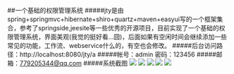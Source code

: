 ##一个基础的权限管理系统
#####jty是由spring+springmvc+hibernate+shiro+quartz+maven+easyui写的一个框架集合，参考了springside,jeesite等一些优秀的开源项目，目前实现了一个基础的权限管理系统，界面美观(我觉的挺好看...囧)，后面如果有空闲时间会继续添加一些常见的功能，工作流、webservice什么的，有空也会修改。
#####后台访问路径：http://localhost:8080/jty/a
#####帐号：admin 	密码：123456
#####邮箱：779205344@qq.com
#####系统截图
![](http://tianyuyun.qiniudn.com/jty1.png)
![](http://tianyuyun.qiniudn.com/jty2.png)
![](http://tianyuyun.qiniudn.com/jty3.png)
![](http://tianyuyun.qiniudn.com/jty4.png)
![](http://tianyuyun.qiniudn.com/jty5.png)